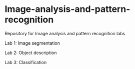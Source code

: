 # Image-analysis-and-pattern-recognition
Repository for Image analysis and pattern recognition labs 

Lab 1: Image segmentation

Lab 2: Object description

Lab 3: Classification